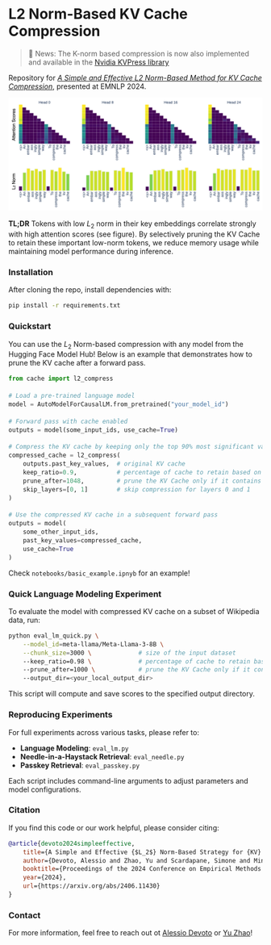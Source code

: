 # L2 Norm-Based KV Cache Compression

> 🚨 News: The K-norm based compression is now also implemented and available in the [Nvidia KVPress library](https://github.com/NVIDIA/kvpress?tab=readme-ov-file#installation)

Repository for [*A Simple and Effective L2 Norm-Based Method for KV Cache Compression*](https://arxiv.org/abs/2406.11430), presented at EMNLP 2024.

<div align="center">
  <img src="./assets/attention.png" alt="L2 Norm KV Cache Compression" width="600"/>
</div>

**TL;DR** Tokens with low $L_2$ norm in their key embeddings correlate strongly with high attention scores (see figure). By selectively pruning the KV Cache to retain these important low-norm tokens, we reduce memory usage while maintaining model performance during inference.

### Installation

After cloning the repo, install dependencies with:

```bash
pip install -r requirements.txt
```

### Quickstart

You can use the $L_2$ Norm-based compression with any model from the Hugging Face Model Hub! Below is an example that demonstrates how to prune the KV cache after a forward pass.

```python
from cache import l2_compress

# Load a pre-trained language model
model = AutoModelForCausalLM.from_pretrained("your_model_id")

# Forward pass with cache enabled
outputs = model(some_input_ids, use_cache=True)

# Compress the KV cache by keeping only the top 90% most significant values
compressed_cache = l2_compress(
    outputs.past_key_values,  # original KV cache
    keep_ratio=0.9,           # percentage of cache to retain based on significance, set to 1 for no compression 
    prune_after=1048,         # prune the KV Cache only if it contains more that this amount of tokens
    skip_layers=[0, 1]        # skip compression for layers 0 and 1
)

# Use the compressed KV cache in a subsequent forward pass
outputs = model(
    some_other_input_ids,                   
    past_key_values=compressed_cache,  
    use_cache=True               
)
```

Check `notebooks/basic_example.ipnyb` for an example!

### Quick Language Modeling Experiment

To evaluate the model with compressed KV cache on a subset of Wikipedia data, run:

```bash
python eval_lm_quick.py \
    --model_id=meta-llama/Meta-Llama-3-8B \
    --chunk_size=3000 \             # size of the input dataset
    --keep_ratio=0.98 \             # percentage of cache to retain based on significance, set to 1 for no compression 
    --prune_after=1000 \            # prune the KV Cache only if it contains more that this amount of tokens
    --output_dir=<your_local_output_dir>
```

This script will compute and save scores to the specified output directory.

### Reproducing Experiments

For full experiments across various tasks, please refer to:

- **Language Modeling**: `eval_lm.py`
- **Needle-in-a-Haystack Retrieval**: `eval_needle.py`
- **Passkey Retrieval**: `eval_passkey.py`

Each script includes command-line arguments to adjust parameters and model configurations.

### Citation

If you find this code or our work helpful, please consider citing:

```bibtex
@article{devoto2024simpleeffective,
    title={A Simple and Effective {$L_2$} Norm-Based Strategy for {KV} Cache Compression},
    author={Devoto, Alessio and Zhao, Yu and Scardapane, Simone and Minervini, Pasquale},
    booktitle={Proceedings of the 2024 Conference on Empirical Methods in Natural Language Processing (EMNLP)},
    year={2024},
    url={https://arxiv.org/abs/2406.11430}
}
```

### Contact

For more information, feel free to reach out ot [Alessio Devoto](https://alessiodevoto.github.io) or [Yu Zhao](https://yuzhaouoe.github.io/)!

